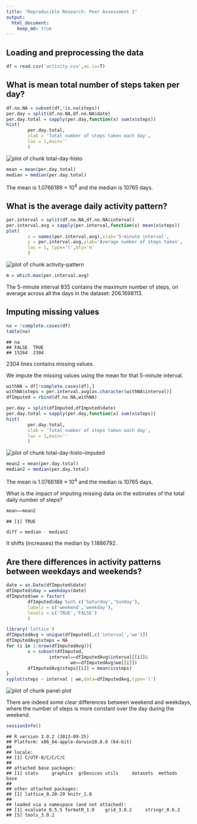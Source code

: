 ```yaml
---
title: "Reproducible Research: Peer Assessment 1"
output: 
  html_document:
    keep_md: true
---
```



## Loading and preprocessing the data


```r
df = read.csv('activity.csv',as.is=T)
```


## What is mean total number of steps taken per day?


```r
df.no.NA = subset(df,!is.na(steps))
per.day = split(df.no.NA,df.no.NA$date)
per.day.total = sapply(per.day,function(x) sum(x$steps))
hist(
        per.day.total,
        xlab = 'Total number of steps taken each day',
        las = 1,main=''
        )
```

![plot of chunk total-day-histo](figure/total-day-histo-1.png) 

```r
mean = mean(per.day.total)
median = median(per.day.total)
```
The mean is 1.0766189 &times; 10<sup>4</sup> and the median is 10765 days.


## What is the average daily activity pattern?


```r
per.interval = split(df.no.NA,df.no.NA$interval)
per.interval.avg = sapply(per.interval,function(x) mean(x$steps))
plot(
        x = names(per.interval.avg),xlab='5-minute interval',
        y = per.interval.avg,ylab='Average number of steps taken',
        las = 1, type='l',bty='n'
        )
```

![plot of chunk activity-pattern](figure/activity-pattern-1.png) 

```r
m = which.max(per.interval.avg)
```

The 5-minute interval 835 contains the maximum number of steps, on average across all the days in the dataset: 206.1698113.



## Imputing missing values


```r
na = !complete.cases(df)
table(na)
```

```
## na
## FALSE  TRUE 
## 15264  2304
```
2304 lines contains missing values.

We impute the missing values using the mean for that 5-minute interval.

```r
withNA = df[!complete.cases(df),]
withNA$steps = per.interval.avg[as.character(withNA$interval)]
dfImputed = rbind(df.no.NA,withNA)
```


```r
per.day = split(dfImputed,dfImputed$date)
per.day.total = sapply(per.day,function(x) sum(x$steps))
hist(
        per.day.total,
        xlab = 'Total number of steps taken each day',
        las = 1,main=''
        )
```

![plot of chunk total-day-histo-imputed](figure/total-day-histo-imputed-1.png) 

```r
mean2 = mean(per.day.total)
median2 = median(per.day.total)
```
The mean is 1.0766189 &times; 10<sup>4</sup> and the median is 10765 days.

What is the impact of imputing missing data on the estimates of the total daily number of steps?


```r
mean==mean2
```

```
## [1] TRUE
```

```r
diff = median - median2
```
It shifts (increases) the median by 1.1886792.


## Are there differences in activity patterns between weekdays and weekends?


```r
date = as.Date(dfImputed$date)
dfImputed$day = weekdays(date)
dfImputed$we = factor(
        dfImputed$day %in% c('Saturday','Sunday'),
        labels = c('weekend','weekday'),
        levels = c('TRUE','FALSE')
        )
```



```r
library('lattice')
dfImputedAvg = unique(dfImputed[,c('interval','we')])
dfImputedAvg$steps = NA
for (i in 1:nrow(dfImputedAvg)){
        s = subset(dfImputed,
                interval==dfImputedAvg$interval[[i]]&
                        we==dfImputedAvg$we[[i]])
        dfImputedAvg$steps[[i]] = mean(s$steps)
}
xyplot(steps ~ interval | we,data=dfImputedAvg,type='l')
```

![plot of chunk panel-plot](figure/panel-plot-1.png) 

There are indeed some clear differences between weekend and weekdays, where the number of steps is more constant over the day during the weekend.


```r
sessionInfo()
```

```
## R version 3.0.2 (2013-09-25)
## Platform: x86_64-apple-darwin10.8.0 (64-bit)
## 
## locale:
## [1] C/UTF-8/C/C/C/C
## 
## attached base packages:
## [1] stats     graphics  grDevices utils     datasets  methods   base     
## 
## other attached packages:
## [1] lattice_0.20-29 knitr_1.8      
## 
## loaded via a namespace (and not attached):
## [1] evaluate_0.5.5 formatR_1.0    grid_3.0.2     stringr_0.6.2 
## [5] tools_3.0.2
```

